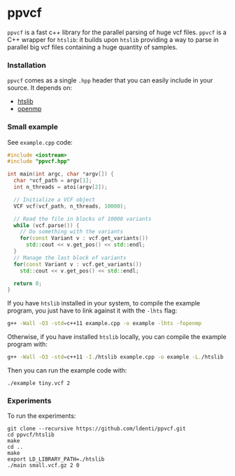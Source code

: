 # ppvcf
`ppvcf` is a fast c++ library for the parallel parsing of huge vcf files. `ppvcf` is a C++ wrapper for `htslib`: it builds upon `htslib` providing a way to parse in parallel big vcf files containing a huge quantity of samples.

### Installation
`ppvcf` comes as a single `.hpp` header that you can easily include in your source. It depends on:
* [htslib](https://www.htslib.org/)
* [openmp](https://www.openmp.org/)


### Small example
See `example.cpp` code:
```cpp
#include <iostream>
#include "ppvcf.hpp"

int main(int argc, char *argv[]) {
  char *vcf_path = argv[1];
  int n_threads = atoi(argv[2]);

  // Initialize a VCF object
  VCF vcf(vcf_path, n_threads, 10000);

  // Read the file in blocks of 10000 variants
  while (vcf.parse()) {
    // Do something with the variants
    for(const Variant v : vcf.get_variants())
      std::cout << v.get_pos() << std::endl;
  }
  // Manage the last block of variants
  for(const Variant v : vcf.get_variants())
    std::cout << v.get_pos() << std::endl;

  return 0;
}
```
If you have `htslib` installed in your system, to compile the example program, you just have to link against it with the `-lhts` flag:
```bash
g++ -Wall -O3 -std=c++11 example.cpp -o example -lhts -fopenmp
```
Otherwise, if you have installed `htslib` locally, you can compile the example program with:
```bash
g++ -Wall -O3 -std=c++11 -I./htslib example.cpp -o example -L./htslib -lhts -fopenmp
```
Then you can run the example code with:
```
./example tiny.vcf 2
```

### Experiments
To run the experiments:
```
git clone --recursive https://github.com/ldenti/ppvcf.git
cd ppvcf/htslib
make
cd ..
make
export LD_LIBRARY_PATH=./htslib
./main small.vcf.gz 2 0
```